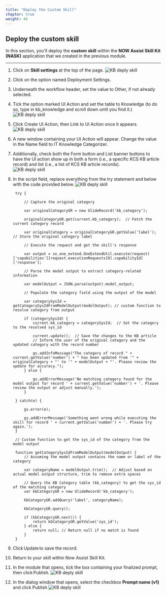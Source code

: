 ```yaml
---
title: "Deploy the Custom Skill"
chapter: true
weight: 46
---
```



## Deploy the custom skill

In this section, you'll deploy the **custom skill** within the **NOW Assist Skill Kit (NASK)** application that we created in the previous module.

---
1. Click on **Skill settings** at the top of the page. 
![KB deply skill](/images/servicenow/custom_skill/kb_nav_skill_settings.png)

2. Click on the option named Deployment Settings. 
 
3. Underneath the workflow header, set the value to Other, if not already selected. 

4. Tick the option marked UI Action and set the table to Knowledge (to do so, type in kb_knowledge and scroll down until you find it.) 
![KB deply skill](/images/servicenow/custom_skill/kb_set_deployment_settings.png)

5. Click Create UI Action, then Link to UI Action once it appears. 
![KB deply skill](/images/servicenow/custom_skill/kb_click_ui_action.png)

6. A new window containing your UI Action will appear. Change the value in the Name field to IT Knowledge Categorizer.
7. Additionally, check both the Form button and List banner buttons to have the UI action show up in both a form (i.e., a specific KCS KB article record) and list (i.e., a list of KCS KB article records).   
![KB deply skill](/images/servicenow/custom_skill/kb_ui_action_form.png)

8. In the script field, replace everything from the try statement and below with the code provided below.
![KB deply skill](/images/servicenow/custom_skill/kb_script_field.png)

        try { 

            // Capture the original category 

            var originalCategoryGR = new GlideRecord('kb_category'); 

            originalCategoryGR.get(current.kb_category);  // Fetch the current category record 

            var originalCategory = originalCategoryGR.getValue('label');  // Store the original category label 

            // Execute the request and get the skill's response 

            var output = sn_one_extend.OneExtendUtil.execute(request)['capabilities'][request.executionRequests[0].capabilityId]['response']; 

            // Parse the model output to extract category-related information 

            var modelOutput = JSON.parse(output).model_output; 

            // Populate the category field using the output of the model 

            var categorySysId = getCategorySysIdFromModelOutput(modelOutput); // custom function to resolve category from output 

            if (categorySysId) { 
                current.kb_category = categorySysId;  // Set the category to the resolved sys_id 

                current.update();  // Save the changes to the KB article 
                // Inform the user of the original category and the updated category with the record number 

                gs.addInfoMessage("The category of record " + current.getValue('number') + " has been updated from '" + originalCategory + "' to '" + modelOutput + "'. Please review the update for accuracy."); 
            } else { 

                gs.addErrorMessage('No matching category found for the model output for record ' + current.getValue('number') + '. Please review the output or adjust manually.'); 
            } 

        } catch(e) { 

            gs.error(e); 

            gs.addErrorMessage('Something went wrong while executing the skill for record ' + current.getValue('number') + '. Please try again.'); 
        } 

        // Custom function to get the sys_id of the category from the model output 

        function getCategorySysIdFromModelOutput(modelOutput) { 
            // Assuming the model output contains the name or label of the category 

            var categoryName = modelOutput.trim();  // Adjust based on actual model output structure, trim to remove extra spaces 

            // Query the KB Category table (kb_category) to get the sys_id of the matching category 
            var kbCategoryGR = new GlideRecord('kb_category'); 

            kbCategoryGR.addQuery('label', categoryName); 

            kbCategoryGR.query(); 

            if (kbCategoryGR.next()) { 
                return kbCategoryGR.getValue('sys_id'); 
            } else { 
                return null; // Return null if no match is found 
            } 
        }

9. Click Update to save the record. 

10. Return to your skill within Now Assist Skill Kit.  

11. In the module that opens, tick the box containing your finalized prompt, then click Publish.
![KB deply skill](/images/servicenow/custom_skill/kb_skill_publish.png)

12. In the dialog window that opens, select the checkbox **Prompt name (v1)** and click Publish
![KB deply skill](/images/servicenow/custom_skill/kb_skill_publish_bedrock.png)
